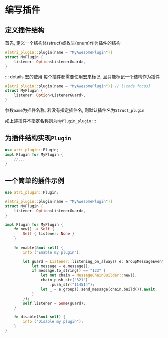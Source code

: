 # 编写插件

## 定义插件结构
首先, 定义一个结构体(struct)或枚举(enum)作为插件的结构
```rust
#[atri_plugin::plugin(name = "MyAwesomePlugin")]
struct MyPlugin {
    listener: Option<ListenerGuard>,
}
```

::: details 宏的使用
每个插件都需要使用宏来标记, 且只能标记一个结构作为插件
```rust
#[atri_plugin::plugin(name = "MyAwesomePlugin")] // [!code focus]
struct MyPlugin {
    listener: Option<ListenerGuard>,
}
```
参数`name`为插件名称, 若没有指定插件名, 则默认插件名为`Struct_plugin`

如上述插件不指定名称则为`MyPlugin_plugin`
:::

## 为插件结构实现`Plugin`
```rust
use atri_plugin::Plugin;
impl Plugin for MyPlugin {
    //...
}
```

## 一个简单的插件示例
```rust
use atri_plugin::Plugin;

#[atri_plugin::plugin(name = "MyAwesomePlugin")]
struct MyPlugin {
    listener: Option<ListenerGuard>,
}

impl Plugin for MyPlugin {
    fn new() -> Self {
        Self { listener: None }
    }
    
    fn enable(&mut self) {
        info!("Enable my plugin");

        let guard = Listener::listening_on_always(|e: GroupMessageEvent| async move {
            let message = e.message();
            if message.to_string() == "123" {
                let mut chain = MessageChainBuilder::new();
                chain.push_str("321")
                    .push_str("114514");
                let _ = e.group().send_message(chain.build()).await;
            }
        });
        self.listener = Some(guard);
    }

    fn disable(&mut self) {
        info!("Disable my plugin");
    }
}
```